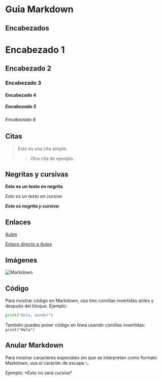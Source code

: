 # Guia Markdown

## Encabezados
# Encabezado 1
## Encabezado 2
### Encabezado 3
#### Encabezado 4
##### Encabezado 5
###### Encabezado 6

## Citas
  > Esto es una cita simple.
  >> Otra cita de ejemplo.

## Negritas y cursivas

**Esto es un texto en negrita**

*Esto es un texto en cursiva*

***Esto es negrita y cursiva***

## Enlaces
[Aules](https://aules.edu.gva.es)

[Enlace directo a Aules](https://aules.edu.gva.es)

## Imágenes
![Markdown](https://markdown.es/wp-content/uploads/2015/08/Guia-Markdown-en-espanol.jpg](https://www.google.com/url?sa=i&url=https%3A%2F%2Fwww.invenglobal.com%2Flostark%2Favatar%2Fdetail%2F104%2F3266&psig=AOvVaw0XjCmM2X714wqmUBP-0NwP&ust=1759678624379000&source=images&cd=vfe&opi=89978449&ved=0CBUQjRxqFwoTCOj0p_HvipADFQAAAAAdAAAAABAE)](https://portal.edu.gva.es/iesblascoibanyezcullera/wp-content/uploads/sites/912/2023/04/logo.jpg))

## Código

Para mostrar código en Markdown, usa tres comillas invertidas antes y después del bloque. Ejemplo:
```python
print("Hola, mundo!")
```

También puedes poner código en línea usando comillas invertidas: `print("Hola")`

## Anular Markdown

Para mostrar caracteres especiales sin que se interpreten como formato Markdown, usa el carácter de escape `\`.

Ejemplo: \*Esto no será cursiva\*
